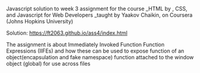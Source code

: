 Javascript solution to week 3 assignment for the course 
_HTML by , CSS, and Javascript for Web Developers _taught by Yaakov Chaikin, on Coursera (Johns Hopkins University)

Solution: 
https://ft2063.github.io/ass4/index.html

The assignment is about Immediately Invoked Function Function Expressions (IIFEs) and how these can be used to expose function of an object(encapsulation and fake namespace)
function attached to the window object (global) for use across files
